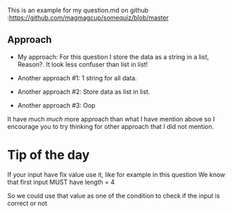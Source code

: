 This is an example for my question.md on github :https://github.com/magmagcup/somequiz/blob/master

## Approach

* My approach:
For this question I store the data as a string in a list, Reason?. It look less confuser than list in list!


* Another approach #1:
1 string for all data.

* Another approach #2:
Store data as list in list.

* Another approach #3:
Oop

It have much *much* more approach than what I have mention above so I encourage you to try thinking for other approach
that I did not mention.

# Tip of the day
If your input have fix value use it, like for example in this question
We know that first input MUST have length = 4

So we could use that value as one of the condition to check if the input is correct or not
